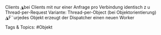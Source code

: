 Clients
◮bei Clients mit nur einer Anfrage pro Verbindung identisch z u
Thread-per-Request
Variante: Thread-per-Object (bei Objektorientierung)
◮F¨urjedes Objekt erzeugt der Dispatcher einen neuen Worker

   Tags & Topics:
   #Objekt